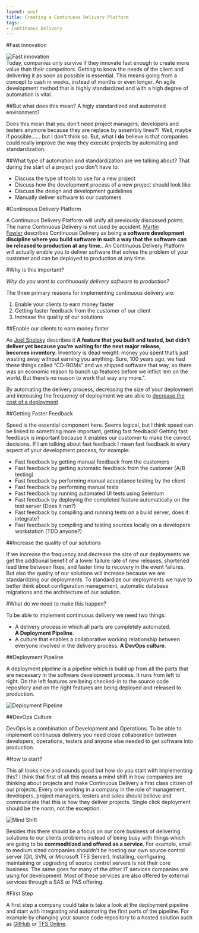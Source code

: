 ```yaml
---
layout: post
title: Creating a Continuous Delivery Platform
tags:
- Continuous Delivery
---
```


#Fast innovation

![Fast innovation](../../../img/Innovation.jpg)   
Today, companies only survive if they innovate fast enough to create more value than their competitors. Getting to know the needs of the client and delivering it as soon as possible is essential. This means going from a concept to cash in weeks, instead of months or even longer. An agile development method that is highly standardized and with a high degree of automation is vital.

##But what does this mean? A higly standardized and automated environment?

Does this mean that you don't need project managers, developers and testers anymore because they are replace by assembly lines?!  Well, maybe if possible...... but I don't think so. But, what I **do** believe is that companies could really improve the way they execute projects by automating and standardization. 

##What type of automation and standardization are we talking about? That during the start of a project you don't have to:

- Discuss the type of tools to use for a new project 
- Discuss how the development process of a new project should look like
- Discuss the design and development guidelines
- Manually deliver software to our customers

#Continuous Delivery Platform

A Continuous Delivery Platform will unify all previously discussed points. The name Continuous Delivery is not used by accident. [Martin Fowler](http://martinfowler.com/bliki/ContinuousDelivery.html) describes Continuous Delivery as being **a software development discipline where you build software in such a way that the software can be released to production at any time.**. An  Continuous Delivery Platform will actually enable you to deliver software that solves the problem of your customer and can be deployed to production at any time.

#Why is this important?

*Why do you want to continuously delivery software to production?*

The three primary reasons for implementing continuous delivery are:

1. Enable your clients to earn money faster
2. Getting faster feedback from the customer of our client
3. Increase the quality of our solutions

##Enable our clients to earn money faster

As [Joel Spolsky](http://www.joelonsoftware.com/items/2012/01/06.html) describes it **A feature that you built and tested, but didn’t deliver yet because you’re waiting for the next major release, becomes inventory**. Inventory is dead weight: money you spent that’s just wasting away without earning you anything. Sure, 100 years ago, we had these things called “CD-ROMs” and we shipped software that way, so there was an economic reason to bunch up features before we inflict ‘em on the world. But there’s no reason to work that way any more.".

By automating the delivery process, decreasing the size of your deployment and increasing the frequency of deployment we are able to [decrease the cost of a deployment](http://www.alwaysagileconsulting.com/release-more-with-less/)

##Getting Faster Feedback

Speed is the essential component here. Seems logical, but I think speed can be linked to something more important, getting fast feedback! Getting fast feedback is important because it enables our customer to make the correct decisions. If I am talking about fast feedback I mean fast feedback in every aspect of your development process, for example:

- Fast feedback by getting manual feedback from the customers
- Fast feedback by getting automatic feedback from the customer (A/B testing)
- Fast feedback by performing manual acceptance testing by the client
- Fast feedback by performing manual tests
- Fast feedback by running automated UI tests using Selenium
- Fast feedback by deploying the completed feature automatically on the test server (Does it run?)
- Fast feedback by compiling and running tests on a build server, does it integrate?
- Fast feedback by compiling and testing sources locally on a developers workstation (TDD anyone?)

##Increase the quality of our solutions

If we increase the frequency and decrease the size of our deployments we get the additional benefit of a lower failure rate of new releases, shortened lead time between fixes, and faster time to recovery in the event failures. But also the quality of our solutions will increase because we are standardizing our deployments. To standardize our deployments we have to better think about configuration management, automatic database migrations and the architecture of our solution.</span>

#What do we need to make this happen?

To be able to implement continuous delivery we need two things:

- A delivery process in which all parts are completely automated. **A Deployment Pipeline**.
- A culture that enables a collaborative working relationship between everyone involved in the delivery process. **A DevOps culture**.

##Deployment Pipeline

A deployment pipeline is a pipeline which is build up from all the parts that are necessary in the software development process. It runs from left to right. On the left features are being checked-in to the source code repository and on the right features are being deployed and released to production.

![Deployment Pipeline](../../../img/cd-pipeline.png)

##DevOps Culture

DevOps is a combination of Development and Operations. To be able to implement continuous delivery you need close collaboration between developers, operations, testers and anyone else needed to get software into production.

#How to start?

This all looks nice and sounds good but how do you start with implementing this? I think that first of all this means a mind shift in how companies are thinking about projects and make Continuous Delivery a first class citizen of our projects. Every one working in a company in the role of management, developers, project managers, testers and sales should believe and communicate that this is how they deliver projects. Single click deployment should be the norm, not the exception.

![Mind Shift](../../../img/mind_shift.png)

Besides this there should be a focus on our core business of delivering solutions to our clients problems instead of being busy with things which are going to be **commoditized and offered as a service**. For example, small to medium sized companies shouldn't be hosting our own source control server (Git, SVN, or Microsoft TFS Server). Installing, configuring, maintaining or upgrading of source control servers is not their core business. The same goes for many of the other IT services companies are using for development. Most of these services are also offered by external services through a SAS or PAS offering. 

#First Step

A first step a company could take is take a look at the deployment pipeline and start with integrating and automating the first parts of the pipeline. For example by changing your source code repository to a hosted solution such as [GitHub](https://github.com/) or [TFS Online](https://www.visualstudio.com).
